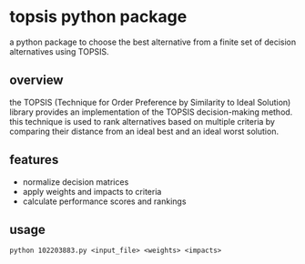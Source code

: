 # topsis python package
a python package to choose the best alternative from a finite set of decision alternatives using TOPSIS.

## overview
the TOPSIS (Technique for Order Preference by Similarity to Ideal Solution) library provides an implementation of the TOPSIS decision-making method. this technique is used to rank alternatives based on multiple criteria by comparing their distance from an ideal best and an ideal worst solution.

## features
<ul>
  <li>normalize decision matrices</li>
  <li>apply weights and impacts to criteria</li>
  <li>calculate performance scores and rankings</li>
</ul>

## usage
```python 102203883.py <input_file> <weights> <impacts>```
